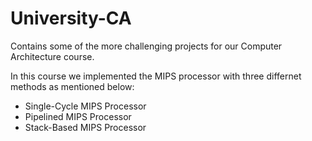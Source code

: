 # University-CA
Contains some of the more challenging projects for our Computer Architecture course.

In this course we implemented the MIPS processor with three differnet methods as mentioned below:
* Single-Cycle MIPS Processor
* Pipelined MIPS Processor
* Stack-Based MIPS Processor 
